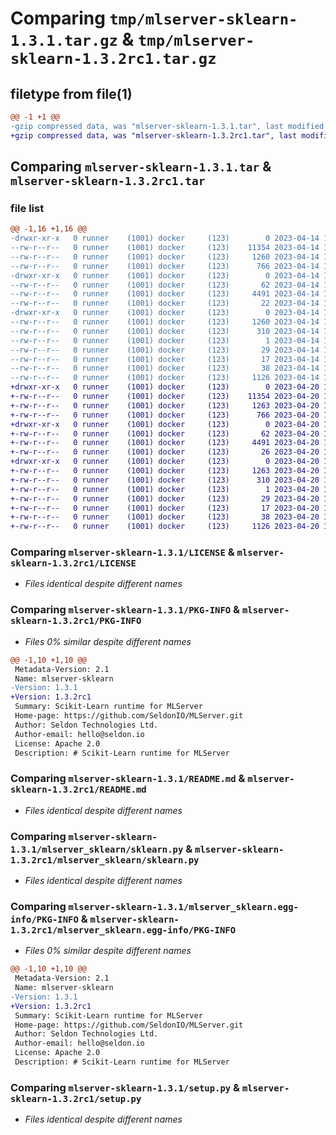 # Comparing `tmp/mlserver-sklearn-1.3.1.tar.gz` & `tmp/mlserver-sklearn-1.3.2rc1.tar.gz`

## filetype from file(1)

```diff
@@ -1 +1 @@
-gzip compressed data, was "mlserver-sklearn-1.3.1.tar", last modified: Fri Apr 14 18:06:32 2023, max compression
+gzip compressed data, was "mlserver-sklearn-1.3.2rc1.tar", last modified: Thu Apr 20 16:08:59 2023, max compression
```

## Comparing `mlserver-sklearn-1.3.1.tar` & `mlserver-sklearn-1.3.2rc1.tar`

### file list

```diff
@@ -1,16 +1,16 @@
-drwxr-xr-x   0 runner    (1001) docker     (123)        0 2023-04-14 18:06:32.228396 mlserver-sklearn-1.3.1/
--rw-r--r--   0 runner    (1001) docker     (123)    11354 2023-04-14 18:05:58.000000 mlserver-sklearn-1.3.1/LICENSE
--rw-r--r--   0 runner    (1001) docker     (123)     1260 2023-04-14 18:06:32.228396 mlserver-sklearn-1.3.1/PKG-INFO
--rw-r--r--   0 runner    (1001) docker     (123)      766 2023-04-14 18:05:58.000000 mlserver-sklearn-1.3.1/README.md
-drwxr-xr-x   0 runner    (1001) docker     (123)        0 2023-04-14 18:06:32.228396 mlserver-sklearn-1.3.1/mlserver_sklearn/
--rw-r--r--   0 runner    (1001) docker     (123)       62 2023-04-14 18:05:58.000000 mlserver-sklearn-1.3.1/mlserver_sklearn/__init__.py
--rw-r--r--   0 runner    (1001) docker     (123)     4491 2023-04-14 18:05:58.000000 mlserver-sklearn-1.3.1/mlserver_sklearn/sklearn.py
--rw-r--r--   0 runner    (1001) docker     (123)       22 2023-04-14 18:05:58.000000 mlserver-sklearn-1.3.1/mlserver_sklearn/version.py
-drwxr-xr-x   0 runner    (1001) docker     (123)        0 2023-04-14 18:06:32.228396 mlserver-sklearn-1.3.1/mlserver_sklearn.egg-info/
--rw-r--r--   0 runner    (1001) docker     (123)     1260 2023-04-14 18:06:32.000000 mlserver-sklearn-1.3.1/mlserver_sklearn.egg-info/PKG-INFO
--rw-r--r--   0 runner    (1001) docker     (123)      310 2023-04-14 18:06:32.000000 mlserver-sklearn-1.3.1/mlserver_sklearn.egg-info/SOURCES.txt
--rw-r--r--   0 runner    (1001) docker     (123)        1 2023-04-14 18:06:32.000000 mlserver-sklearn-1.3.1/mlserver_sklearn.egg-info/dependency_links.txt
--rw-r--r--   0 runner    (1001) docker     (123)       29 2023-04-14 18:06:32.000000 mlserver-sklearn-1.3.1/mlserver_sklearn.egg-info/requires.txt
--rw-r--r--   0 runner    (1001) docker     (123)       17 2023-04-14 18:06:32.000000 mlserver-sklearn-1.3.1/mlserver_sklearn.egg-info/top_level.txt
--rw-r--r--   0 runner    (1001) docker     (123)       38 2023-04-14 18:06:32.228396 mlserver-sklearn-1.3.1/setup.cfg
--rw-r--r--   0 runner    (1001) docker     (123)     1126 2023-04-14 18:05:58.000000 mlserver-sklearn-1.3.1/setup.py
+drwxr-xr-x   0 runner    (1001) docker     (123)        0 2023-04-20 16:08:59.697519 mlserver-sklearn-1.3.2rc1/
+-rw-r--r--   0 runner    (1001) docker     (123)    11354 2023-04-20 16:08:21.000000 mlserver-sklearn-1.3.2rc1/LICENSE
+-rw-r--r--   0 runner    (1001) docker     (123)     1263 2023-04-20 16:08:59.697519 mlserver-sklearn-1.3.2rc1/PKG-INFO
+-rw-r--r--   0 runner    (1001) docker     (123)      766 2023-04-20 16:08:21.000000 mlserver-sklearn-1.3.2rc1/README.md
+drwxr-xr-x   0 runner    (1001) docker     (123)        0 2023-04-20 16:08:59.693519 mlserver-sklearn-1.3.2rc1/mlserver_sklearn/
+-rw-r--r--   0 runner    (1001) docker     (123)       62 2023-04-20 16:08:21.000000 mlserver-sklearn-1.3.2rc1/mlserver_sklearn/__init__.py
+-rw-r--r--   0 runner    (1001) docker     (123)     4491 2023-04-20 16:08:21.000000 mlserver-sklearn-1.3.2rc1/mlserver_sklearn/sklearn.py
+-rw-r--r--   0 runner    (1001) docker     (123)       26 2023-04-20 16:08:21.000000 mlserver-sklearn-1.3.2rc1/mlserver_sklearn/version.py
+drwxr-xr-x   0 runner    (1001) docker     (123)        0 2023-04-20 16:08:59.693519 mlserver-sklearn-1.3.2rc1/mlserver_sklearn.egg-info/
+-rw-r--r--   0 runner    (1001) docker     (123)     1263 2023-04-20 16:08:59.000000 mlserver-sklearn-1.3.2rc1/mlserver_sklearn.egg-info/PKG-INFO
+-rw-r--r--   0 runner    (1001) docker     (123)      310 2023-04-20 16:08:59.000000 mlserver-sklearn-1.3.2rc1/mlserver_sklearn.egg-info/SOURCES.txt
+-rw-r--r--   0 runner    (1001) docker     (123)        1 2023-04-20 16:08:59.000000 mlserver-sklearn-1.3.2rc1/mlserver_sklearn.egg-info/dependency_links.txt
+-rw-r--r--   0 runner    (1001) docker     (123)       29 2023-04-20 16:08:59.000000 mlserver-sklearn-1.3.2rc1/mlserver_sklearn.egg-info/requires.txt
+-rw-r--r--   0 runner    (1001) docker     (123)       17 2023-04-20 16:08:59.000000 mlserver-sklearn-1.3.2rc1/mlserver_sklearn.egg-info/top_level.txt
+-rw-r--r--   0 runner    (1001) docker     (123)       38 2023-04-20 16:08:59.697519 mlserver-sklearn-1.3.2rc1/setup.cfg
+-rw-r--r--   0 runner    (1001) docker     (123)     1126 2023-04-20 16:08:21.000000 mlserver-sklearn-1.3.2rc1/setup.py
```

### Comparing `mlserver-sklearn-1.3.1/LICENSE` & `mlserver-sklearn-1.3.2rc1/LICENSE`

 * *Files identical despite different names*

### Comparing `mlserver-sklearn-1.3.1/PKG-INFO` & `mlserver-sklearn-1.3.2rc1/PKG-INFO`

 * *Files 0% similar despite different names*

```diff
@@ -1,10 +1,10 @@
 Metadata-Version: 2.1
 Name: mlserver-sklearn
-Version: 1.3.1
+Version: 1.3.2rc1
 Summary: Scikit-Learn runtime for MLServer
 Home-page: https://github.com/SeldonIO/MLServer.git
 Author: Seldon Technologies Ltd.
 Author-email: hello@seldon.io
 License: Apache 2.0
 Description: # Scikit-Learn runtime for MLServer
```

### Comparing `mlserver-sklearn-1.3.1/README.md` & `mlserver-sklearn-1.3.2rc1/README.md`

 * *Files identical despite different names*

### Comparing `mlserver-sklearn-1.3.1/mlserver_sklearn/sklearn.py` & `mlserver-sklearn-1.3.2rc1/mlserver_sklearn/sklearn.py`

 * *Files identical despite different names*

### Comparing `mlserver-sklearn-1.3.1/mlserver_sklearn.egg-info/PKG-INFO` & `mlserver-sklearn-1.3.2rc1/mlserver_sklearn.egg-info/PKG-INFO`

 * *Files 0% similar despite different names*

```diff
@@ -1,10 +1,10 @@
 Metadata-Version: 2.1
 Name: mlserver-sklearn
-Version: 1.3.1
+Version: 1.3.2rc1
 Summary: Scikit-Learn runtime for MLServer
 Home-page: https://github.com/SeldonIO/MLServer.git
 Author: Seldon Technologies Ltd.
 Author-email: hello@seldon.io
 License: Apache 2.0
 Description: # Scikit-Learn runtime for MLServer
```

### Comparing `mlserver-sklearn-1.3.1/setup.py` & `mlserver-sklearn-1.3.2rc1/setup.py`

 * *Files identical despite different names*

